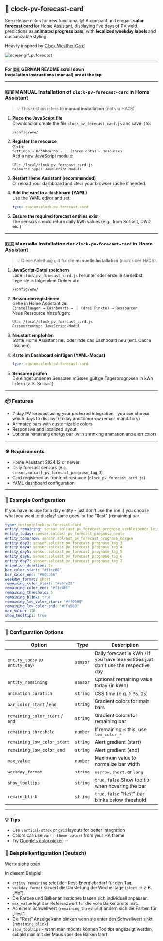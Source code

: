 ## 🔆 clock-pv-forecast-card
See release notes for new functionality!
A compact and elegant **solar forecast card** for Home Assistant, displaying five days of PV yield predictions as **animated progress bars**, with **localized weekday labels** and customizable styling.

Heavily inspired by [Clock Weather Card](https://github.com/pkissling/clock-weather-card)

![screengif_pvforecast](https://github.com/user-attachments/assets/54056e14-29ba-4e0b-95ca-0795044ea784)

---

**For 🇩🇪 GERMAN README scroll down**  
**Installation instructions (manual) are at the top**

---

### 🇬🇧 MANUAL Installation of `clock-pv-forecast-card` in Home Assistant

> 💡 This section refers to **manual installation** (not via HACS).

1. **Place the JavaScript file**  
   Download or create the file `clock_pv_forecast_card.js` and save it to:

   ```
   /config/www/
   ```

2. **Register the resource**  
   Go to:  
   `Settings → Dashboards → ⋮ (three dots) → Resources`  
   Add a new JavaScript module:

   ```
   URL: /local/clock_pv_forecast_card.js
   Resource type: JavaScript Module
   ```

3. **Restart Home Assistant (recommended)**  
   Or reload your dashboard and clear your browser cache if needed.

4. **Add the card to a dashboard (YAML)**  
   Use the YAML editor and set:

   ```yaml
   type: custom:clock-pv-forecast-card
   ```

5. **Ensure the required forecast entities exist**  
   The sensors should return daily kWh values (e.g., from Solcast, DWD, etc.)

---

### 🇩🇪 Manuelle Installation der `clock-pv-forecast-card` in Home Assistant

> 💡 Diese Anleitung gilt für die **manuelle Installation** (nicht über HACS).

1. **JavaScript-Datei speichern**  
   Lade `clock_pv_forecast_card.js` herunter oder erstelle sie selbst.  
   Lege sie in folgendem Ordner ab:

   ```
   /config/www/
   ```

2. **Ressource registrieren**  
   Gehe in Home Assistant zu:  
   `Einstellungen → Dashboards → ⋮ (drei Punkte) → Ressourcen`  
   Neue Ressource hinzufügen:

   ```
   URL: /local/clock_pv_forecast_card.js
   Ressourcentyp: JavaScript-Modul
   ```

3. **Neustart empfohlen**  
   Starte Home Assistant neu oder lade das Dashboard neu (evtl. Cache löschen).

4. **Karte im Dashboard einfügen (YAML-Modus)**

   ```yaml
   type: custom:clock-pv-forecast-card
   ```

5. **Sensoren prüfen**  
   Die eingebundenen Sensoren müssen gültige Tagesprognosen in kWh liefern (z. B. Solcast).

---

### 📦 Features

- 7-day PV forecast using your preferred integration - you can choose which days to display! (Today and tomorrow remain mandatory)
- Animated bars with customizable colors
- Responsive and localized layout
- Optional remaining energy bar (with shrinking animation and alert color)

---

### ⚙️ Requirements

- Home Assistant 2024.12 or newer
- Daily forecast sensors (e.g. `sensor.solcast_pv_forecast_prognose_tag_3`)
- Card registered as frontend resource (`clock_pv_forecast_card.js`)
- YAML dashboard configuration

---

### 🧩 Example Configuration

If you have no use for a day entity - just don't use the line :) you choose what you want to display! same goes for the "Rest" (remaining) bar

```yaml
type: custom:clock-pv-forecast-card
entity_remaining: sensor.solcast_pv_forecast_prognose_verbleibende_leistung_heute
entity_today: sensor.solcast_pv_forecast_prognose_heute
entity_tomorrow: sensor.solcast_pv_forecast_prognose_morgen
entity_day3: sensor.solcast_pv_forecast_prognose_tag_3
entity_day4: sensor.solcast_pv_forecast_prognose_tag_4
entity_day5: sensor.solcast_pv_forecast_prognose_tag_5
entity_day6: sensor.solcast_pv_forecast_prognose_tag_6
entity_day7: sensor.solcast_pv_forecast_prognose_tag_7
animation_duration: 5s
bar_color_start: "#ffcc00"
bar_color_end: "#00cc66"
weekday_format: short
remaining_color_start: "#e67e22"
remaining_color_end: "#f1c40f"
remaining_threshold: 5
remaining_blink: true
remaining_low_color_start: "#ff0000"
remaining_low_color_end: "#ffa500"
max_value: 120
show_tooltips: true
```

---

### 🔧 Configuration Options

| Option                          | Type     | Description                                            |
| ------------------------------- | -------- | ------------------------------------------------------ |
| `entity_today` to `entity_day7` | `sensor` | Daily forecast in kWh / If you have less entities just don't use the respective day |
| `entity_remaining`              | `sensor` | Optional: remaining value today (in kWh)               |
| `animation_duration`            | `string` | CSS time (e.g. `0.5s`, `2s`)                           |
| `bar_color_start` / `end`       | `string` | Gradient colors for main bars                          |
| `remaining_color_start` / `end` | `string` | Gradient colors for remaining bar                      |
| `remaining_threshold`           | `number` | If remaining ≤ this, use `low_color_*`                 |
| `remaining_low_color_start`     | `string` | Alert gradient (start)                                 |
| `remaining_low_color_end`       | `string` | Alert gradient (end)                                   |
| `max_value`                     | `number` | Maximum value to normalize bar width                   |
| `weekday_format`                | `string` | `narrow`, `short`, or `long`                           |
| `show_tooltips`                 | `string` | `true`, `false` Show tooltip when hovering the bar     |
| `remain_blink`                  | `string` | `true`, `false` "Rest" bar blinks below threshold      |

---

### 💡 Tips

- Use `vertical-stack` or `grid` layouts for better integration
- Colors can use `var(--theme-color)` from your HA theme
- Try [Google's color picker](https://www.google.com/search?q=hex+color+picker)---

### 🧩 Beispielkonfiguration (Deutsch)

Werte siehe oben

In diesem Beispiel:
- `entity_remaining` zeigt den Rest-Energiebedarf für den Tag.
- `weekday_format` steuert die Darstellung der Wochentage (`short` → z. B. „Mo“).
- Die Farben und Balkenanimationen lassen sich individuell anpassen.
- `max_value` legt den Referenzwert für die volle Balkenbreite fest.
- Ab einem Schwellwert (`remaining_threshold`) ändern sich die Farben für „Rest“.
- Die "Rest" Anzeige kann blinken wenn sie unter den Schwellwert sinkt (`remaining_blink`)
- `show_tooltips` - wenn man möchte können Tooltips angezeigt werden, sobald man mit der Maus über den Balken fährt
